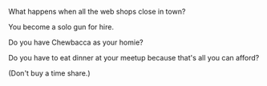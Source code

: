 What happens when all the web shops close in town?

You become a solo gun for hire.

Do you have Chewbacca as your homie?

Do you have to eat dinner at your meetup because that's all you can afford?

(Don't buy a time share.)

